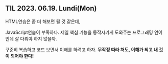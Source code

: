 ## TIL 2023. 06.19. Lundi(Mon)

HTML연습은 좀 더 해보면 될 것 같은데,

JavaScript연습이 부족하다. 제일 핵심 기능을 동작시키게 도와주는 프로그래밍 언어인데 잘 다뤄야 하지 않을까.

꾸준히 복습하고 코드 보면서 이해를 하려고 하자. **무작정 따라 쳐도, 이해가 되고 내 것이 되어야 한다!**
